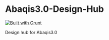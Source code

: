 Abaqis3.0-Design-Hub
====================

[![Built with Grunt](https://cdn.gruntjs.com/builtwith.png)](http://gruntjs.com/)

Design hub for Abaqis3.0
